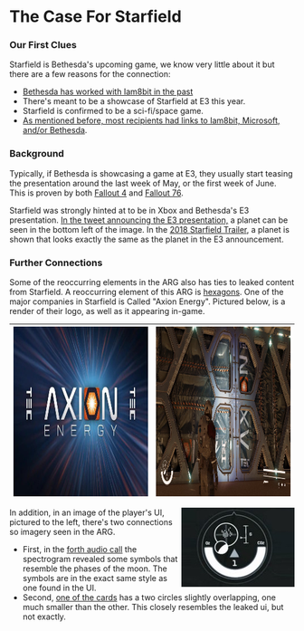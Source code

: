 # The Case For Starfield

### Our First Clues

Starfield is Bethesda's upcoming game, we know very little about it but there are a few reasons for the connection:
  - [Bethesda has worked with Iam8bit in the past](https://twitter.com/iam8bit/status/770269725821575168)
  - There's meant to be a showcase of Starfield at E3 this year.
  - Starfield is confirmed to be a sci-fi/space game.
  - [As mentioned before, most recipients had links to Iam8bit, Microsoft, and/or Bethesda](https://github.com/junk-shop/they-are-coming/wiki/Working-Threads#connections).

### Background

Typically, if Bethesda is showcasing a game at E3, they usually start teasing the presentation around the last week of May, or the first week of June. This is proven by both [Fallout 4](https://twitter.com/bethesdastudios/status/605744940006670337?lang=en) and [Fallout 76](
https://twitter.com/bethesdastudios/status/1001478823257542662?lang=en). 

Starfield was strongly hinted at to be in Xbox and Bethesda's E3 presentation. [In the tweet announcing the E3 presentation,](https://twitter.com/Xbox/status/1397628683481882626) a planet can be seen in the bottom left of the image. In the [2018 Starfield Trailer](https://youtu.be/YFGZag0W_-o?t=29), a planet is shown that looks exactly the same as the planet in the E3 announcement.

### Further Connections 

Some of the reoccurring elements in the ARG also has ties to leaked content from Starfield. A reoccurring element of this ARG is [hexagons](https://github.com/junk-shop/they-are-coming/wiki/Saturn6-Theory#6). One of the major companies in Starfield is Called "Axion Energy". Pictured below, is a render of their logo, as well as it appearing in-game.

| <img src="https://github.com/junk-shop/they-are-coming/blob/main/clues/AxionRender.jpg" height=300px>| <img src="https://github.com/junk-shop/they-are-coming/blob/main/clues/AxionInGame.jpg" height=300px>| 
|-------|--------|
<img src="https://github.com/junk-shop/they-are-coming/blob/main/clues/UI.png" align=right>
In addition, in an image of the player's UI, pictured to the left, there's two connections so imagery seen in the ARG. 
 
  - First, in the [forth audio call](https://github.com/junk-shop/they-are-coming/wiki/Phone-Call-Audio#fourth-audio-message) the spectrogram revealed some symbols that resemble the phases of the moon. The symbols are in the exact same style as one found in the UI.
  - Second, [one of the cards](https://github.com/junk-shop/they-are-coming/wiki/star-circles) has a two circles slightly overlapping, one much smaller than the other. This closely resembles the leaked ui, but not exactly.